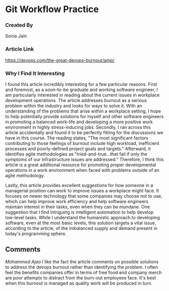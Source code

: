 # Git Workflow Practice

### Created By

Sonia Jain

### Article Link

https://devops.com/the-great-devops-burnout/amp/

### Why I Find It Interesting

I found this article incredibly interesting for a few particular reasons. First and foremost, as a soon-to-be graduate and working software engineer, I am particularly interested in reading about the current issues in workplace development operations. The article addresses burnout as a serious problem within the industry and looks for ways to solve it. With an understanding of the problems that arise within a workplace setting, I hope to help potentially provide solutions for myself and other software engineers in promoting a balanced work-life and developing a more positive work environment in highly stress-inducing jobs. Secondly, I ran across this article accidentally and found it to be perfectly fitting for the discussions we have in this course. The reading states, "The most significant factors contributing to those feelings of burnout include high workload, inefficient processes and poorly-defined project goals and targets." Afterward, it identifies agile methodologies as "tried-and-true...that fail if only the symptoms of our infrastructure issues are addressed." Therefore, I think this article is a great additional resource for promoting proper developmental operations in a work environment when faced with problems outside of an agile methodology.

Lastly, this article provides excellent suggestions for how someone in a managerial position can work to improve issues a workplace might face. It focuses on newer technology that some companies may choose not to use, which can help improve work efficiency and help software engineers maintain interest in their tasks, even when they can be mundane. One suggestion that I find intriguing is intelligent automation to help develop low-level tasks. While I understand the humanistic approach to developing software, even at the most basic levels, this solution targets a vital issue, according to the article, of the imbalanced supply and demand present in today's programming sphere.

## Comments

*Mohammed Ajao*
I like the fact the article comments on possible solutions to address the devops burnout rather than identifying the problem. I often feel the benefits companies offer in terms of free food and company merch are poor attempts to distract from the burn-out employees face. It's best when this burnout is managed as quality work will be produced in turn.
